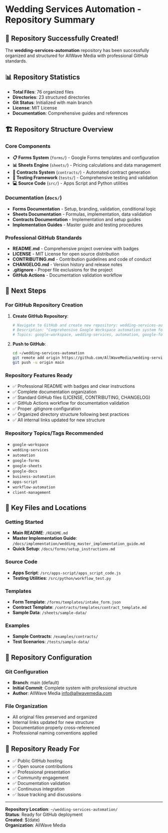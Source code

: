 # Wedding Services Automation - Repository Summary

## 🎉 Repository Successfully Created!

The **wedding-services-automation** repository has been successfully organized and structured for AllWave Media with professional GitHub standards.

## 📊 Repository Statistics

- **Total Files**: 76 organized files
- **Directories**: 23 structured directories  
- **Git Status**: Initialized with main branch
- **License**: MIT License
- **Documentation**: Comprehensive guides and references

## 🏗️ Repository Structure Overview

### Core Components
- **📋 Forms System** (`forms/`) - Google Forms templates and configuration
- **📊 Sheets Engine** (`sheets/`) - Pricing calculations and data management
- **📄 Contracts System** (`contracts/`) - Automated contract generation
- **🧪 Testing Framework** (`tests/`) - Comprehensive testing and validation
- **💻 Source Code** (`src/`) - Apps Script and Python utilities

### Documentation (`docs/`)
- **Forms Documentation** - Setup, branding, validation, conditional logic
- **Sheets Documentation** - Formulas, implementation, data validation
- **Contracts Documentation** - Implementation and setup guides
- **Implementation Guides** - Master guide and testing procedures

### Professional GitHub Standards
- **README.md** - Comprehensive project overview with badges
- **LICENSE** - MIT License for open source distribution
- **CONTRIBUTING.md** - Contribution guidelines and code of conduct
- **CHANGELOG.md** - Version history and release notes
- **.gitignore** - Proper file exclusions for the project
- **GitHub Actions** - Documentation validation workflow

## 🚀 Next Steps

### For GitHub Repository Creation
1. **Create GitHub Repository**:
   ```bash
   # Navigate to GitHub and create new repository: wedding-services-automation
   # Description: "Comprehensive Google Workspace automation system for wedding service providers"
   # Topics: google-workspace, wedding-services, automation, google-forms, google-sheets, google-docs
   ```

2. **Push to GitHub**:
   ```bash
   cd ~/wedding-services-automation
   git remote add origin https://github.com/AllWaveMedia/wedding-services-automation.git
   git push -u origin main
   ```

### Repository Features Ready
- ✅ Professional README with badges and clear instructions
- ✅ Complete documentation organization
- ✅ Standard GitHub files (LICENSE, CONTRIBUTING, CHANGELOG)
- ✅ GitHub Actions workflow for documentation validation
- ✅ Proper .gitignore configuration
- ✅ Organized directory structure following best practices
- ✅ All internal links updated for new structure

### Repository Topics/Tags Recommended
- `google-workspace`
- `wedding-services` 
- `automation`
- `google-forms`
- `google-sheets`
- `google-docs`
- `business-automation`
- `apps-script`
- `workflow-automation`
- `client-management`

## 📁 Key Files and Locations

### Getting Started
- **Main README**: `/README.md`
- **Master Implementation Guide**: `/docs/implementation/wedding_master_implementation_guide.md`
- **Quick Setup**: `/docs/forms/setup_instructions.md`

### Source Code
- **Apps Script**: `/src/apps-script/apps_script_code.js`
- **Testing Utilities**: `/src/python/workflow_test.py`

### Templates
- **Form Template**: `/forms/templates/intake_form.json`
- **Contract Template**: `/contracts/templates/contract_template.md`
- **Sample Data**: `/sheets/sample-data/`

### Examples
- **Sample Contracts**: `/examples/contracts/`
- **Test Scenarios**: `/tests/sample-data/`

## 🔧 Repository Configuration

### Git Configuration
- **Branch**: main (default)
- **Initial Commit**: Complete system with professional structure
- **Author**: AllWave Media <info@allwavemedia.com>

### File Organization
- All original files preserved and organized
- Internal links updated for new structure
- Documentation properly cross-referenced
- Professional naming conventions applied

## 🎯 Repository Ready For

- ✅ Public GitHub hosting
- ✅ Open source contributions
- ✅ Professional presentation
- ✅ Community engagement
- ✅ Documentation validation
- ✅ Continuous integration
- ✅ Issue tracking and discussions

---

**Repository Location**: `~/wedding-services-automation/`  
**Status**: Ready for GitHub deployment  
**Created**: $(date)  
**Organization**: AllWave Media
